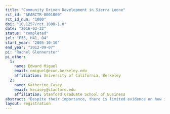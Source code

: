 ```yaml
---
title: "Community Driven Development in Sierra Leone"
rct_id: "AEARCTR-0001000"
rct_id_num: "1000"
doi: "10.1257/rct.1000-1.0"
date: "2016-03-22"
status: "completed"
jel: "F35, H41, O4"
start_year: "2005-10-10"
end_year: "2012-09-07"
pi: "Rachel Glennerster"
pi_other:
  1:
    name: Edward Miguel
    email: emiguel@econ.berkeley.edu
    affiliation: University of California, Berkeley
  2:
    name: Katherine Casey
    email: kecasey@stanford.edu
    affiliation: Stanford Graduate School of Business
abstract: "Despite their importance, there is limited evidence on how institutions can be strengthened. Evaluating the effects of specific reforms is complicated by the lack of exogenous variation in institutions, the difficulty of measuring institutional performance, and the temptation to ‘‘cherry pick’’ estimates from among the large number of indicators required to capture this multifaceted subject. We evaluate one attempt to make local institutions more democratic and egalitarian by imposing participation requirements for marginalized groups (including women) and test for learning-by-doing effects. We exploit the random assignment of a governance program in Sierra Leone, develop innovative real-world outcome measures, and use a pre-analysis plan (PAP) to bind our hands against data mining. The intervention studied is a ‘‘community-driven development’’ program, which has become a popular strategy for foreign aid donors. We find positive short-run effects on local public goods and economic outcomes, but no evidence for sustained impacts on collective action, decision making, or the involvement of marginalized groups, suggesting that the intervention"
layout: registration
---
```


